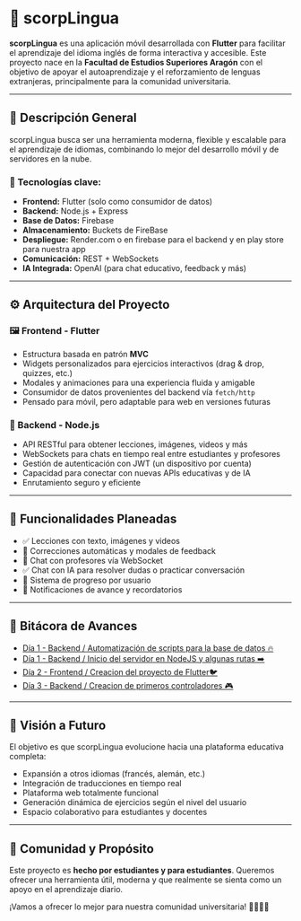 
# 🦂 scorpLingua

**scorpLingua** es una aplicación móvil desarrollada con **Flutter** para facilitar el aprendizaje del idioma inglés de forma interactiva y accesible. Este proyecto nace en la **Facultad de Estudios Superiores Aragón** con el objetivo de apoyar el autoaprendizaje y el reforzamiento de lenguas extranjeras, principalmente para la comunidad universitaria.

---

## 📌 Descripción General

scorpLingua busca ser una herramienta moderna, flexible y escalable para el aprendizaje de idiomas, combinando lo mejor del desarrollo móvil y de servidores en la nube.

### 🔧 Tecnologías clave:
- **Frontend:** Flutter (solo como consumidor de datos)
- **Backend:** Node.js + Express
- **Base de Datos:** Firebase
- **Almacenamiento:** Buckets de FireBase
- **Despliegue:** Render.com o en firebase para el backend y en play store para nuestra app
- **Comunicación:** REST + WebSockets
- **IA Integrada:** OpenAI (para chat educativo, feedback y más)

---

## ⚙️ Arquitectura del Proyecto

### 🖼 Frontend - Flutter
- Estructura basada en patrón **MVC**
- Widgets personalizados para ejercicios interactivos (drag & drop, quizzes, etc.)
- Modales y animaciones para una experiencia fluida y amigable
- Consumidor de datos provenientes del backend vía `fetch/http`
- Pensado para móvil, pero adaptable para web en versiones futuras

### 🧠 Backend - Node.js
- API RESTful para obtener lecciones, imágenes, videos y más
- WebSockets para chats en tiempo real entre estudiantes y profesores
- Gestión de autenticación con JWT (un dispositivo por cuenta)
- Capacidad para conectar con nuevas APIs educativas y de IA
- Enrutamiento seguro y eficiente

---

## 🚀 Funcionalidades Planeadas

- ✅ Lecciones con texto, imágenes y videos
- 🔄 Correcciones automáticas y modales de feedback
- 🔄 Chat con profesores vía WebSocket
- ✅ Chat con IA para resolver dudas o practicar conversación
- 🔄 Sistema de progreso por usuario
- 🔄 Notificaciones de avance y recordatorios

---

## 📅 Bitácora de Avances

- [Día 1 - Backend / Automatización de scripts para la base de datos 🔥](bitacoras/dia1.md)
- [Día 1 - Backend / Inicio del servidor en NodeJS y algunas rutas ➡️](bitacoras/dia1-avance.md)
- [Día 2 - Frontend / Creacion del proyecto de Flutter🐦](bitacoras/dia2.md)
- [Día 3 - Backend / Creacion de primeros controladores 🎮](bitacoras/dia3.md)

---

## 🎯 Visión a Futuro

El objetivo es que scorpLingua evolucione hacia una plataforma educativa completa:
- Expansión a otros idiomas (francés, alemán, etc.)
- Integración de traducciones en tiempo real
- Plataforma web totalmente funcional
- Generación dinámica de ejercicios según el nivel del usuario
- Espacio colaborativo para estudiantes y docentes

---

## 🙌 Comunidad y Propósito

Este proyecto es **hecho por estudiantes y para estudiantes**. Queremos ofrecer una herramienta útil, moderna y que realmente se sienta como un apoyo en el aprendizaje diario.

¡Vamos a ofrecer lo mejor para nuestra comunidad universitaria! 🧑‍🎓📱🌐
